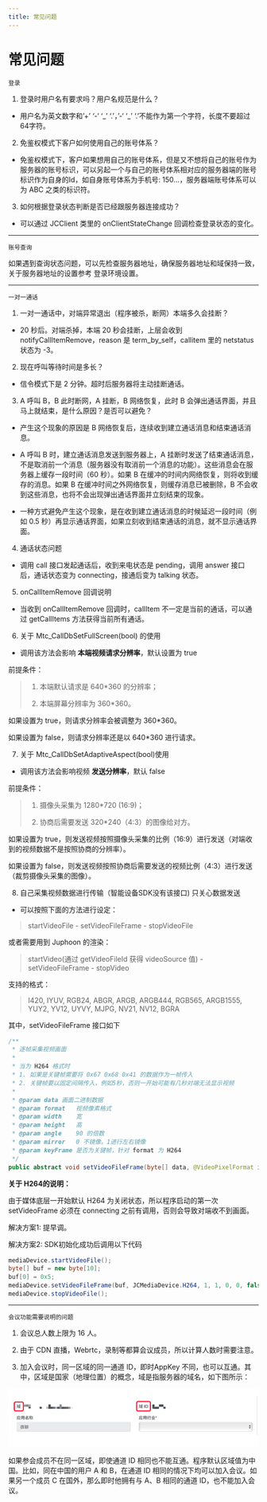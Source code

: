 ```yaml
---
title: 常见问题
---
```

# 常见问题

`登录`

1. 登录时用户名有要求吗？用户名规范是什么？

<!-- end list -->

- 用户名为英文数字和’+’ ‘-‘ ‘\_’ ‘.’，’-‘ ‘\_’ ‘.’不能作为第一个字符，长度不要超过64字符。

<!-- end list -->

2. 免鉴权模式下客户如何使用自己的账号体系？

<!-- end list -->

- 免鉴权模式下，客户如果想用自己的账号体系，但是又不想将自己的账号作为服务器的账号标识，可以另起一个与自己的账号体系相对应的服务器端的账号标识作为自身的Id，如自身账号体系为手机号:
    150…，服务器端账号体系可以为 ABC 之类的标识符。

<!-- end list -->

3. 如何根据登录状态判断是否已经跟服务器连接成功？

<!-- end list -->

- 可以通过 JCClient 类里的 onClientStateChange 回调检查登录状态的变化。

-----

`账号查询`

如果遇到查询状态问题，可以先检查服务器地址，确保服务器地址和域保持一致，关于服务器地址的设置参考
<span class="xref std std-ref">登录环境设置</span>。

-----

`一对一通话`

1. 一对一通话中，对端异常退出（程序被杀，断网）本端多久会挂断？

<!-- end list -->

- 20 秒后。对端杀掉，本端 20 秒会挂断，上层会收到 notifyCallItemRemove，reason 是
    term\_by\_self，callitem 里的 netstatus 状态为 -3。

<!-- end list -->

2. 现在呼叫等待时间是多长？

<!-- end list -->

- 信令模式下是 2 分钟。超时后服务器将主动挂断通话。

<!-- end list -->

3. A 呼叫 B，B 此时断网，A 挂断，B 网络恢复，此时 B 会弹出通话界面，并且马上就结束，是什么原因？是否可以避免？

<!-- end list -->

- 产生这个现象的原因是 B 网络恢复后，连续收到建立通话消息和结束通话消息。

- A 呼叫 B 时，建立通话消息发送到服务器上，A
    挂断时发送了结束通话消息，不是取消前一个消息（服务器没有取消前一个消息的功能）。这些消息会在服务器上缓存一段时间（60
    秒）。如果 B 在缓冲的时间内网络恢复，则将收到缓存的消息。如果 B 在缓冲时间之外网络恢复，则缓存消息已被删除，B
    不会收到这些消息，也将不会出现弹出通话界面并立刻结束的现象。

- 一种方式避免产生这个现象，是在收到建立通话消息的时候延迟一段时间（例如 0.5
    秒）再显示通话界面，如果立刻收到结束通话的消息，就不显示通话界面。

<!-- end list -->

4. 通话状态问题

<!-- end list -->

- 调用 call 接口发起通话后，收到来电状态是 pending，调用 answer 接口后，通话状态变为
    connecting，接通后变为 talking 状态。

<!-- end list -->

5. onCallItemRemove 回调说明

<!-- end list -->

- 当收到 onCallItemRemove 回调时，callItem 不一定是当前的通话，可以通过 getCallItems
    方法获得当前所有通话。

<!-- end list -->

6. 关于 Mtc\_CallDbSetFullScreen(bool) 的使用

<!-- end list -->

- 调用该方法会影响 **本端视频请求分辨率**，默认设置为 true

前提条件：

>
>
>
>
> 1. 本端默认请求是 640\*360 的分辨率；
>
> 2. 本端屏幕分辨率为 360\*360。
>
>

如果设置为 true，则请求分辨率会被调整为 360\*360。

如果设置为 false，则请求分辨率还是以 640\*360 进行请求。

7. 关于 Mtc\_CallDbSetAdaptiveAspect(bool)使用

<!-- end list -->

- 调用该方法会影响视频 **发送分辨率**，默认 false

前提条件：

>
>
>
>
> 1. 摄像头采集为 1280\*720 (16:9)；
>
> 2. 协商后需要发送 320\*240（4:3）的图像给对方。
>
>

如果设置为 true，则发送视频按照摄像头采集的比例（16:9）进行发送（对端收到的视频数据不是按照协商的分辨率）。

如果设置为 false，则发送视频按照协商后需要发送的视频比例（4:3）进行发送（裁剪摄像头采集的图像）。

8. 自己采集视频数据进行传输（智能设备SDK没有该接口) 只关心数据发送

<!-- end list -->

- 可以按照下面的方法进行设定：

>
>
>
>
> startVideoFile - setVideoFileFrame - stopVideoFile
>
>

或者需要用到 Juphoon 的渲染：

>
>
>
>
> startVideo(通过 getVideoFileId 获得 videoSource 值) - setVideoFileFrame -
> stopVideo
>
>

支持的格式：

>
>
>
>
> I420, IYUV, RGB24, ABGR, ARGB, ARGB444, RGB565, ARGB1555, YUY2, YV12,
> UYVY, MJPG, NV21, NV12, BGRA
>
>

其中，setVideoFileFrame 接口如下

``````java
/**
 * 逐帧采集视频画面
 *
 * 当为 H264 格式时
 * 1. 如果是关键帧需要将 0x67 0x68 0x41 的数据作为一帧传入
 * 2. 关键帧要以固定间隔传入，例如5秒，否则一开始可能有几秒对端无法显示视频
 *
 * @param data 画面二进制数据
 * @param format   视频像素格式
 * @param width    宽
 * @param height   高
 * @param angle    90 的倍数
 * @param mirror   0 不镜像，1进行左右镜像
 * @param keyFrame 是否为关键帧，针对 format 为 H264
 */
public abstract void setVideoFileFrame(byte[] data, @VideoPixelFormat int format, int width, int height, int angle, int mirror, boolean keyFrame);
``````

**关于 H264的说明：**

由于媒体底层一开始默认 H264 为关闭状态，所以程序启动的第一次 setVideoFrame 必须在 connecting
之前有调用，否则会导致对端收不到画面。

解决方案1: 提早调。

解决方案2: SDK初始化成功后调用以下代码

``````java
mediaDevice.startVideoFile();
byte[] buf = new byte[10];
buf[0] = 0x5;
mediaDevice.setVideoFileFrame(buf, JCMediaDevice.H264, 1, 1, 0, 0, false);
mediaDevice.stopVideoFile();
``````

-----

`会议功能需要说明的问题`

1. 会议总人数上限为 16 人。

2. 由于 CDN 直播，Webrtc，录制等都算会议成员，所以计算人数时需要注意。

3. 加入会议时，同一区域的同一通道 ID，即时AppKey
    不同，也可以互通。其中，区域是国家（地理位置）的概念，域是指服务器的域名，如下图所示：

![../../\_images/questions1.png](../../_images/questions1.png)

如果参会成员不在同一区域，即使通道 ID 相同也不能互通。程序默认区域值为中国。比如，同在中国的用户 A 和 B，在通道 ID
相同的情况下均可以加入会议。如果另一个成员 C 在国外，那么即时他拥有与 A、B 相同的通道
ID，也不能加入会议。
